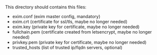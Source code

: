 This directory should contains this files:
* exim.conf     (exim master config, mandatory)
* exim.crt      (certificate for ssl/tls, maybe no longer needed)
* exim.key      (private key for certificate, maybe no longer needed)
* fullchain.pem (certificate created from letsencrypt, maybe no longer needed)
* privkey.pem   (private key for certificate, maybe no longer needed)
* trusted_hosts (list of trusted ip/fqdn servers, optional)
